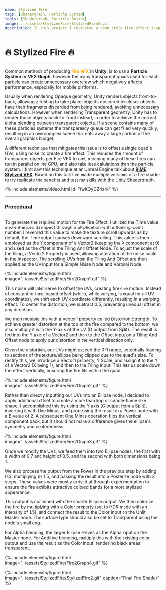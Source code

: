 ```yaml
---
name: Stylized Fire
tags: [Shadergraph, Particle System]
tools: [Shadergraph, Particle System]
image: ../assets/StylizedFire/StylizedFire2.gif
description: In this project I recreated a toon style fire effect inspired by Tequila Works, Rime
---
```


# **🔥 Stylized Fire 🔥**
<!--
---

{% capture list_items %}
Procedural
Textured
Pixel Rendered
{% endcapture %}
{% include elements/list.html type="toc" %}
-->
---

Common methods of producing <span style="color:orange">**Fire VFX**</span> in **Unity**, is to use a **Particle System** or **VFX Graph**, however the many transparent quads used for each particle can create unnecessary overdraw which negatively affects performance, especially for mobile platforms.

Usually when rendering Opaque geometry, Unity renders objects front-to-back, allowing z-testing to take place; objects obscured by closer objects have their fragments discarded from being rendered, avoiding unnecessary calculations. However when rendering Transparent geometry, Unity has to render those objects back-to-front instead, in order to achieve the correct alpha blending between transparent objects. If a scene contains many of these particles systems the transparency queue can get filled very quickly, resulting in an overcomplex scene that eats away a large portion of the overall graphics budget.

A different technique that mitigates this issue is to offset a single quad's UVs, using noise, to create a fire effect. This reduces the amount of transparent objects per Fire VFX to one, meaning many of these fires can run in parallel on the GPU, and also take less calulations than the particle system. I first saw this technique at an Unreal Engine talk about **[RiME Stylized VFX](https://youtu.be/fwKQyDZ4ark)**. Based on this talk I’ve made multiple versions of a fire shader to try replicate the benefits and test my skills with the Unity Shadergraph.

{% include elements/video.html id="fwKQyDZ4ark" %}

---

### **Procedural**

---

To generate the required motion for the Fire Effect, I utilized the Time value and enhanced its impact through multiplication with a floating-point number. I reversed this value to make the texture scroll upwards as by default, the Time output causes downward scrolling. This value is then employed as the Y component of a Vector2 (keeping the X component at 0) and used as the offset in the Tiling And Offset Node. To adjust the scale of the tiling, a Vector2 Property is used, allowing alteration of the noise scale in the Inspector. The scrolling UVs from the Tiling And Offset are then applied as the UV input for a Simple Noise Node and Voronoi Node.

{% include elements/figure.html image="../assets/StylizedFire/Fire2Graph1.gif" %}

This noise will later serve to offset the UVs, creating fire-like motion. Instead of constant or time-based offset (which, while varying, is equal for all UV coordinates), we shift each UV coordinate differently, resulting in a warping effect. To center the distortion, we subtract 0.5, preventing unequal offset in any direction.

We then multiply this with a Vector1 property called Distortion Strength. To achieve greater distortion at the top of the fire compared to the bottom, we also multiply it with the Y-axis of the UV (G output from Split). The result is fed into the Y axis of a Vector2 and then to the Offset input on a Tiling And Offset node to apply our distortion in the vertical direction only.

Given the distortion, our UVs might exceed the 0-1 range, potentially leading to sections of the texture/ellipse being clipped due to the quad's size. To rectify this, we introduce a Vector1 property, Y Scale, and assign it to the Y of a Vector2 (X being 1), and then to the Tiling input. This lets us scale down the effect vertically, ensuring the fire fits within the quad.

{% include elements/figure.html image="../assets/StylizedFire/Fire2Graph2.gif" %}

Rather than directly inputting our UVs into an Ellipse node, I decided to apply additional offset to create a more teardrop or candle-flame-like shape. I accomplished this by using the Y axis (G output from a Split), inverting it with One Minus, and processing the result in a Power node with a B value of 2. A subsequent One Minus operation flips the vertical component back, but it should not make a difference given the ellipse's symmetry and centeredness.

{% include elements/figure.html image="../assets/StylizedFire/Fire2Graph3.gif" %}

Once we modify the UVs, we feed them into two Ellipse nodes, the first with a width of 0.7 and height of 0.5, and the second with both dimensions being 1.

We also process the output from the Power in the previous step by adding 0.3, multiplying by 1.5, and passing the result into a Posterize node with 3 steps. These values were mostly arrived at through experimentation to ensure the fire exhibits attractive colored bands for a more stylized appearance.

This output is combined with the smaller Ellipse output. We then colorize the fire by multiplying with a Color property (set to HDR mode with an intensity of 1.5), and connect the result to the Color input on the Unlit Master node. The surface type should also be set to Transparent using the node's small cog.

For Alpha blending, the larger Ellipse serves as the Alpha input on the Master node. For Additive blending, multiply this with the existing color output and use the result as the Color input, rendering black areas transparent.

{% include elements/figure.html image="../assets/StylizedFire/Fire2Graph4.gif" %}

{% include elements/figure.html image="../assets/StylizedFire/StylizedFire2.gif" caption="Final Fire Shader" %}


<!--
---

### **Textured**

---

lopers

{% include elements/figure.html image="../assets/StylizedFire/Fire1Graph1.png" caption="Placeholder" %}

{% include elements/figure.html image="../assets/StylizedFire/Fire1Graph2.gif" caption="Placeholder" %}

{% include elements/figure.html image="../assets/StylizedFire/Fire1Graph3.png" caption="Placeholder" %}

{% include elements/figure.html image="../assets/StylizedFire/Fire1Graph4.gif" caption="Placeholder" %}

{% include elements/figure.html image="../assets/StylizedFire/Fire1Graph5.gif" caption="Placeholder" %}

{% include elements/figure.html image="../assets/StylizedFire/Fire1Graph6.gif" caption="Placeholder" %}

---

### **Pixel Rendered**

---
-->
